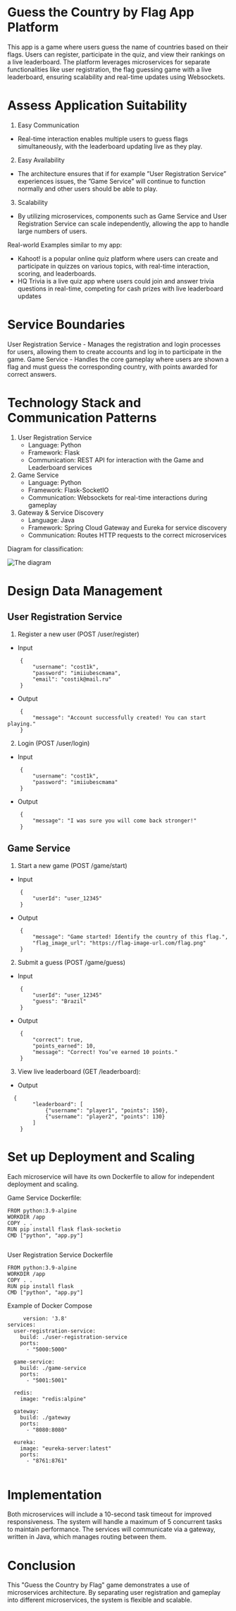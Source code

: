 # Guess the Country by Flag App Platform

This app is a game where users guess the name of countries based on their flags. Users can register, participate in the quiz, and view their rankings on a live leaderboard. The platform leverages microservices for separate functionalities like user registration, the flag guessing game with a live leaderboard, ensuring scalability and real-time updates using Websockets.

# Assess Application Suitability
1. Easy Communication
- Real-time interaction enables multiple users to guess flags simultaneously, with the leaderboard updating live as they play.
2. Easy Availability
- The architecture ensures that if for example ”User Registration Service” experiences issues, the ”Game Service” will continue to function normally and other users should be able to play.
3. Scalability
- By utilizing microservices, components such as Game Service and User Registration Service can scale independently, allowing the app to handle large numbers of users.


Real-world Examples similar to my app:
- Kahoot! is a popular online quiz platform where users can create and participate in quizzes on various topics, with real-time interaction, scoring, and leaderboards.
- HQ Trivia is a live quiz app where users could join and answer trivia questions in real-time, competing for cash prizes with live leaderboard updates


# Service Boundaries

User Registration Service - Manages the registration and login processes for users, allowing them to create accounts and log in to participate in the game.
Game Service - Handles the core gameplay where users are shown a flag and must guess the corresponding country, with points awarded for correct answers.

# Technology Stack and Communication Patterns

1. User Registration Service
    - Language: Python
    - Framework: Flask
    - Communication: REST API for interaction with the Game and Leaderboard services
2. Game Service
    - Language: Python
    - Framework: Flask-SocketIO
    - Communication: Websockets for real-time interactions during gameplay
3. Gateway & Service Discovery
    - Language: Java
    - Framework: Spring Cloud Gateway and Eureka for service discovery
    - Communication: Routes HTTP requests to the correct microservices

Diagram for classification:

![The diagram](/Diagram.png)

# Design Data Management

## User Registration Service

1. Register a new user (POST /user/register)

- Input

```
    {
        "username": "cost1k",
        "password": "imiiubescmama",
        "email": "costik@mail.ru"
    }
```

- Output

```
    {
        "message": "Account successfully created! You can start playing."
    }
```

2. Login (POST /user/login)

- Input

```
    {
        "username": "cost1k",
        "password": "imiiubescmama"
    }
```

- Output

```
    {
        "message": "I was sure you will come back stronger!"
    }
```

## Game Service

1. Start a new game (POST /game/start)

- Input

```
    {
        "userId": "user_12345"
    }

```

- Output

```
    {
        "message": "Game started! Identify the country of this flag.",
        "flag_image_url": "https://flag-image-url.com/flag.png"
    }
```
2. Submit a guess (POST /game/guess)

- Input

```
    {
        "userId": "user_12345"
        "guess": "Brazil"
    }

```

- Output

```
    {
        "correct": true,
        "points_earned": 10,
        "message": "Correct! You’ve earned 10 points."
    }
```
3. View live leaderboard (GET /leaderboard):
- Output

```
  {
        "leaderboard": [
            {"username": "player1", "points": 150},
            {"username": "player2", "points": 130}
        ]
    }
```

# Set up Deployment and Scaling

Each microservice will have its own Dockerfile to allow for independent deployment and scaling.

Game Service Dockerfile:
```
FROM python:3.9-alpine
WORKDIR /app
COPY . .
RUN pip install flask flask-socketio
CMD ["python", "app.py"]


```

User Registration Service Dockerfile

```
FROM python:3.9-alpine
WORKDIR /app
COPY . .
RUN pip install flask
CMD ["python", "app.py"]

```

Example of Docker Compose

```
     version: '3.8'
services: 
  user-registration-service:
    build: ./user-registration-service
    ports:
      - "5000:5000"

  game-service:
    build: ./game-service
    ports:
      - "5001:5001"

  redis:
    image: "redis:alpine"

  gateway:
    build: ./gateway
    ports:
      - "8080:8080"

  eureka:
    image: "eureka-server:latest"
    ports:
      - "8761:8761"


```

# Implementation

Both microservices will include a 10-second task timeout for improved responsiveness. The system will handle a maximum of 5 concurrent tasks to maintain performance. The services will communicate via a gateway, written in Java, which manages routing between them.

# Conclusion

This "Guess the Country by Flag" game demonstrates a use of microservices architecture. By separating user registration and gameplay into different microservices, the system is flexible and scalable.


